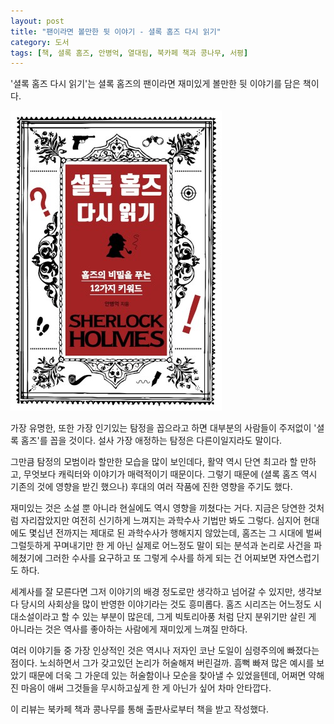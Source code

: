 ```yaml
---
layout: post
title: "팬이라면 볼만한 뒷 이야기 - 셜록 홈즈 다시 읽기"
category: 도서
tags: [책, 셜록 홈즈, 안병억, 열대림, 북카페 책과 콩나무, 서평]
---
```


'셜록 홈즈 다시 읽기'는
셜록 홈즈의 팬이라면 재미있게 볼만한 뒷 이야기를 담은 책이다.

![표지](/images/rereading-sherlock-holmes-book-h480.jpg)

가장 유명한, 또한 가장 인기있는 탐정을 꼽으라고 하면
대부분의 사람들이 주저없이 '셜록 홈즈'를 꼽을 것이다.
설사 가장 애정하는 탐정은 다른이일지라도 말이다.

그만큼 탐정의 모범이라 할만한 모습을 많이 보인데다,
활약 역시 단연 최고라 할 만하고,
무엇보다 캐릭터와 이야기가 매력적이기 때문이다.
그렇기 때문에 (셜록 홈즈 역시 기존의 것에 영향을 받긴 했으나)
후대의 여러 작품에 진한 영향을 주기도 했다.

재미있는 것은 소설 뿐 아니라 현실에도 역시 영향을 끼쳤다는 거다.
지금은 당연한 것처럼 자리잡았지만 여전히 신기하게 느껴지는 과학수사 기법만 봐도 그렇다.
심지어 현대에도 몇십년 전까지는 제대로 된 과학수사가 행해지지 않았는데,
홈즈는 그 시대에 벌써 그럴듯하게 꾸며내기만 한 게 아닌
실제로 어느정도 말이 되는 분석과 논리로 사건을 파헤쳤기에
그러한 수사를 요구하고 또 그렇게 수사를 하게 되는 건 어찌보면 자연스럽기도 하다.

세계사를 잘 모른다면 그저 이야기의 배경 정도로만 생각하고 넘어갈 수 있지만,
생각보다 당시의 사회상을 많이 반영한 이야기라는 것도 흥미롭다.
홈즈 시리즈는 어느정도 시대소설이라고 할 수 있는 부분이 많은데,
그게 빅토리아풍 처럼 단지 분위기만 살린 게 아니라는 것은
역사를 좋아하는 사람에게 재미있게 느껴질 만하다.

여러 이야기들 중 가장 인상적인 것은 역시나 저자인 코난 도일이 심령주의에 빠졌다는 점이다.
노쇠하면서 그가 갖고있던 논리가 허술해져 버린걸까.
흠뻑 빠져 많은 예시를 보았기 때문에 더욱 그 가운데 있는 허술함이나 모순을 찾아낼 수 있었을텐데,
어쩌면 약해진 마음이 애써 그것들을 무시하고싶게 한 게 아닌가 싶어 차마 안타깝다.



<div class="im im-info">
이 리뷰는 북카페 책과 콩나무를 통해 출판사로부터 책을 받고 작성했다.
</div>

